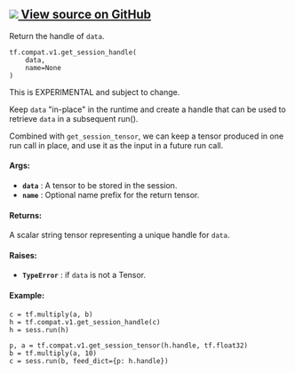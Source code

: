 [ ![](https://tensorflow.google.cn/images/GitHub-Mark-32px.png) View source on
GitHub
](https://github.com/tensorflow/tensorflow/blob/r2.0/tensorflow/python/ops/session_ops.py#L139-L179)  
---  
  
Return the handle of `data`.

    
    
    tf.compat.v1.get_session_handle(
        data,
        name=None
    )
    

This is EXPERIMENTAL and subject to change.

Keep `data` "in-place" in the runtime and create a handle that can be used to
retrieve `data` in a subsequent run().

Combined with `get_session_tensor`, we can keep a tensor produced in one run
call in place, and use it as the input in a future run call.

#### Args:

  * **`data`** : A tensor to be stored in the session.
  * **`name`** : Optional name prefix for the return tensor.

#### Returns:

A scalar string tensor representing a unique handle for `data`.

#### Raises:

  * **`TypeError`** : if `data` is not a Tensor.

#### Example:

    
    
    c = tf.multiply(a, b)
    h = tf.compat.v1.get_session_handle(c)
    h = sess.run(h)
    
    p, a = tf.compat.v1.get_session_tensor(h.handle, tf.float32)
    b = tf.multiply(a, 10)
    c = sess.run(b, feed_dict={p: h.handle})
    

